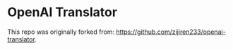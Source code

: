 # OpenAI Translator

This repo was originally forked from: <https://github.com/zijiren233/openai-translator>.
